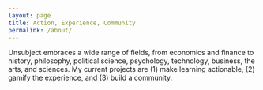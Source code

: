 ```yaml
---
layout: page
title: Action, Experience, Community
permalink: /about/
---
```

Unsubject embraces a wide range of fields, from economics and finance to history, philosophy, political science, psychology, technology, business, the arts, and sciences. My current projects are (1) make learning actionable, (2) gamify the experience, and (3) build a community.
